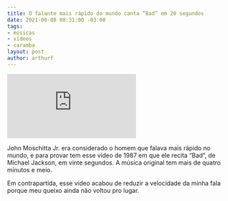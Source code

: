 ```yaml
---
title: O falante mais rápido do mundo canta “Bad” em 20 segundos
date: 2021-06-08 08:31:00 -03:00
tags:
- músicas
- vídeos
- caramba
layout: post
author: arthurf
---
```


<iframe class="full-width" src="https://www.youtube.com/embed/4X4Fy8YqysY" title="YouTube video player" frameborder="0" allow="accelerometer; autoplay; clipboard-write; encrypted-media; gyroscope; picture-in-picture" allowfullscreen></iframe>

John Moschitta Jr. era considerado o homem que falava mais rápido no mundo, e para provar tem esse vídeo de 1987 em que ele recita “Bad”, de Michael Jackson, em vinte segundos. A música original tem mais de quatro minutos e meio.

Em contrapartida, esse vídeo acabou de reduzir a velocidade da minha fala porque meu queixo ainda não voltou pro lugar.
